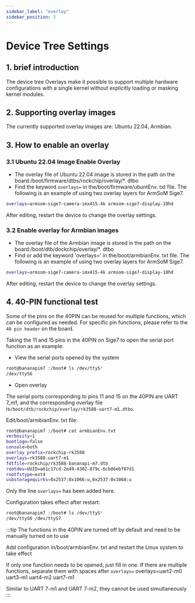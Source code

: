 ```yaml
---
sidebar_label: "overlay"
sidebar_position: 5
---
```


# Device Tree Settings
## 1.  brief introduction
The device tree Overlays make it possible to support multiple hardware configurations with a single kernel without explicitly loading or masking kernel modules.
## 2.  Supporting overlay images
The currently supported overlay images are: Ubuntu 22.04, Armbian.
## 3.  How to enable an overlay
### 3.1 Ubuntu 22.04 Image Enable Overlay
- The overlay file of Ubuntu 22.04 image is stored in the path on the board:/boot/firmware/dtbs/rockchip/overlay/*. dtbo
- Find the keyword `overlays=` in the/boot/firmware/ubuntEnv. txt file. The following is an example of using two overlay layers for ArmSoM Sige7.
```bash
overlays=armsom-sige7-camera-imx415-4k armsom-sige7-display-10hd
```
After editing, restart the device to change the overlay settings.

### 3.2 Enable overlay for Armbian images
- The overlay file of the Armbian image is stored in the path on the board:/boot/dtb/dockchip/overlay/*. dtbo
- Find or add the keyword 'overlays=' in the/boot/armbianEnv. txt file. The following is an example of using two overlay layers for ArmSoM Sige7.
```bash
overlays=armsom-sige7-camera-imx415-4k armsom-sige7-display-10hd
```
After editing, restart the device to change the overlay settings.

## 4.  40-PIN functional test
Some of the pins on the 40PIN can be reused for multiple functions, which can be configured as needed. For specific pin functions, please refer to the `40 pin header` on the board.

Taking the 11 and 15 pins in the 40PIN on Sige7 to open the serial port function as an example:
- View the serial ports opened by the system
```bash
root@bananapim7 :/boot# ls /dev/ttyS*
/dev/ttyS6
```
- Open overlay

The serial ports corresponding to pins 11 and 15 on the 40PIN are UART 7_m1, and the corresponding overlay file is`/boot/dtb/rockchip/overlay/rk3588-uart7-m1.dtbo`.

Edit/boot/armbianEnv. txt file:
```bash
root@bananapim7 :/boot# cat armbianEnv.txt
verbosity=1
bootlogo=false
console=both
overlay_prefix=rockchip-rk3588
overlays=rk3588-uart7-m1
fdtfile=rockchip/rk3588-bananapi-m7.dtb
rootdev=UUID=a61c17cd-2e49-4302-879c-6cb86ebf07d1
rootfstype=ext4
usbstoragequirks=0x2537:0x1066:u,0x2537:0x1068:u
```
Only the line `overlays=` has been added here.

Configuration takes effect after restart:
```bash
root@bananapim7 :/boot# ls /dev/ttyS*
/dev/ttyS6 /dev/ttyS7
```
:::tip 
The functions in the 40PIN are turned off by default and need to be manually turned on to use

Add configuration in/boot/armbianEnv. txt and restart the Linux system to take effect

If only one function needs to be opened, just fill in one. If there are multiple functions, separate them with spaces after `overlays=`
overlays=uart2-m0 uart3-m1 uart4-m2 uart7-m1

Similar to UART 7-m1 and UART 7-m2, they cannot be used simultaneously
:::